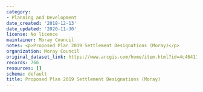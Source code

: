 ```yaml
---
category:
- Planning and Development
date_created: '2018-12-13'
date_updated: '2020-11-30'
license: No licence
maintainer: Moray Council
notes: <p>Proposed Plan 2019 Settlement Designations (Moray)</p>
organization: Moray Council
original_dataset_link: https://www.arcgis.com/home/item.html?id=4c46411e0cfe447295acb5c95fff862a
records: 766
resources: []
schema: default
title: Proposed Plan 2019 Settlement Designations (Moray)
---
```

